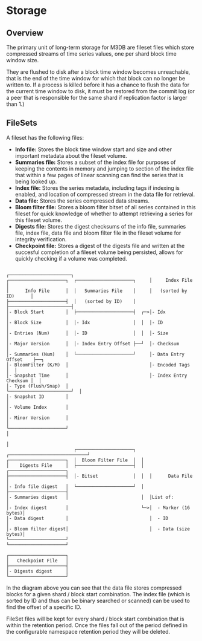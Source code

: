 # Storage

## Overview

The primary unit of long-term storage for M3DB are fileset files which store compressed streams of time series values, one per shard block time window size.

They are flushed to disk after a block time window becomes unreachable, that is the end of the time window for which that block can no longer be written to.  If a process is killed before it has a chance to flush the data for the current time window to disk, it must be restored from the commit log (or a peer that is responsible for the same shard if replication factor is larger than 1.)

## FileSets

A fileset has the following files:

* **Info file:** Stores the block time window start and size and other important metadata about the fileset volume.
* **Summaries file:** Stores a subset of the index file for purposes of keeping the contents in memory and jumping to section of the index file that within a few pages of linear scanning can find the series that is being looked up.
* **Index file:** Stores the series metadata, including tags if indexing is enabled, and location of compressed stream in the data file for retrieval.
* **Data file:** Stores the series compressed data streams.
* **Bloom filter file:** Stores a bloom filter bitset of all series contained in this fileset for quick knowledge of whether to attempt retrieving a series for this fileset volume.
* **Digests file:** Stores the digest checksums of the info file, summaries file, index file, data file and bloom filter file in the fileset volume for integrity verification.
* **Checkpoint file:** Stores a digest of the digests file and written at the succesful completion of a fileset volume being persisted, allows for quickly checking if a volume was completed.

```
                                                     ┌───────────────────────┐
┌─────────────────────┐  ┌─────────────────────┐     │     Index File        │
│      Info File      │  │   Summaries File    │     │   (sorted by ID)      │
├─────────────────────┤  │   (sorted by ID)    │     ├───────────────────────┤
│- Block Start        │  ├─────────────────────┤  ┌─>│- Idx                  │
│- Block Size         │  │- Idx                │  │  │- ID                   │
│- Entries (Num)      │  │- ID                 │  │  │- Size                 │
│- Major Version      │  │- Index Entry Offset ├──┘  │- Checksum             │
│- Summaries (Num)    │  └─────────────────────┘     │- Data Entry Offset    ├──┐
│- BloomFilter (K/M)  │                              │- Encoded Tags         │  │
│- Snapshot Time      │                              │- Index Entry Checksum │  │
│- Type (Flush/Snap)  │                              └───────────────────────┘  │
│- Snapshot ID        │                                                         │
│- Volume Index       │                                                         │
│- Minor Version      │                                                         │
└─────────────────────┘                                                         │
                                                                                │
                         ┌─────────────────────┐  ┌─────────────────────────────┘
┌─────────────────────┐  │  Bloom Filter File  │  │
│    Digests File     │  ├─────────────────────┤  │  ┌─────────────────────┐
├─────────────────────┤  │- Bitset             │  │  │      Data File      │
│- Info file digest   │  └─────────────────────┘  │  ├─────────────────────┤
│- Summaries digest   │                           │  │List of:             │
│- Index digest       │                           └─>│  - Marker (16 bytes)│
│- Data digest        │                              │  - ID               │
│- Bloom filter digest│                              │  - Data (size bytes)│
└─────────────────────┘                              └─────────────────────┘

┌─────────────────────┐
│   Checkpoint File   │
├─────────────────────┤
│- Digests digest     │
└─────────────────────┘
```

In the diagram above you can see that the data file stores compressed blocks for a given shard / block start combination. The index file (which is sorted by ID and thus can be binary searched or scanned) can be used to find the offset of a specific ID.

FileSet files will be kept for every shard / block start combination that is within the retention period. Once the files fall out of the period defined in the configurable namespace retention period they will be deleted.
